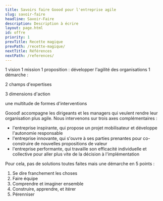 ```yaml
---
title: Savoirs faire Goood pour l'entreprise agile
slug: savoir-faire
headline: Savoir-Faire 
description: Description à écrire
layout: page.html
id: offre
priority: 1
prevTitle: Recette magique
prevPath: /recette-magique/
nextTitle: Références
nextPath: /references/
---
```


1 vision
1 mission 
1 proposition : développer l'agilité des organisations
1 démarche : 

2 champs d'expertises 

3 dimensions d'action

une multitude de formes d'interventions

Goood! accompagne les dirigeants et les managers qui veulent rendre leur organisation plus agile. Nous intervenons sur trois axes complémentaires :
- l'entreprise inspirante, qui propose un projet mobilisateur et développe l'autonomie responsable
- l'entreprise innovante, qui s'ouvre à ses parties prenantes pour co-construire de nouvelles propositions de valeur
- l'entreprise performante, qui travaille son efficacité individuelle et collective pour aller plus vite de la décision à l'implémentation

Pour cela, pas de solutions toutes faites mais une démarche en 5 points :
1. Se dire franchement les choses
2. Faire équipe
3. Comprendre et imaginer ensemble
4. Construire, apprendre, et itérer
5. Pérenniser


